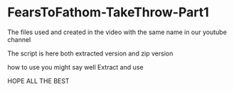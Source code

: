 # FearsToFathom-TakeThrow-Part1
The files used and created in the video with the same name in our youtube channel

The script is here both extracted version and zip version 

how to use you might say well Extract and use 

HOPE ALL THE BEST
